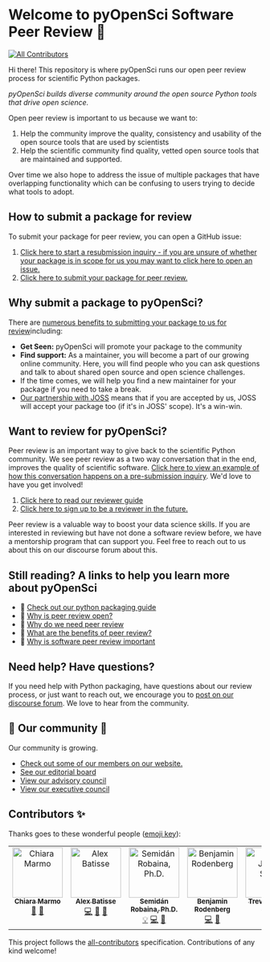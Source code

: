 # Welcome to pyOpenSci Software Peer Review 👋 
<!-- ALL-CONTRIBUTORS-BADGE:START - Do not remove or modify this section -->
[![All Contributors](https://img.shields.io/badge/all_contributors-7-orange.svg?style=flat-square)](#contributors-)
<!-- ALL-CONTRIBUTORS-BADGE:END -->

Hi there! This repository is where pyOpenSci 
runs our open peer review process for scientific Python packages. 

*pyOpenSci builds diverse community around the open source Python tools that drive open science.* 

Open peer review is important to us because we want to:

1. Help the community improve the quality, consistency and usability of the open source tools that are used by scientists
2. Help the scientific community find quality, vetted open source tools that are maintained and supported.

Over time we also hope to address the issue of multiple packages that have overlapping functionality which can be confusing to users trying to decide what tools to adopt.

## How to submit a package for review 

To submit your package for peer review, you can open a GitHub issue:
1. [Click here to start a resubmission inquiry - if you are unsure of whether your package is in scope for us you may want to click here to open an issue.](https://github.com/pyOpenSci/software-review/issues/new?assignees=&labels=0%2Fpresubmission&template=presubmission-inquiry.md&title=) 
2. [Click here to submit your package for peer review.](https://github.com/pyOpenSci/software-review/issues/new?assignees=&labels=1%2Feditor-checks%2C+New+Submission%21&template=submit-software-for-review.md&title=) 


## Why submit a package to pyOpenSci? 
There are [numerous benefits to submitting your package to us for review](https://www.pyopensci.org/peer-review-guide/about-peer-review/review-benefits.html?highlight=benefits)including:

* **Get Seen:** pyOpenSci will promote your package to the community 
* **Find support:** As a maintainer, you will become a part of our growing online community. Here, you will find people who you can ask questions and talk to about shared open source and open science challenges. 
* If the time comes, we will help you find a new maintainer for your package if you need to take a break. 
* [Our partnership with JOSS](https://www.pyopensci.org/peer-review-guide/about-peer-review/pyopensci-related-joss-ropensci.html#you-can-improve-your-package-with-a-review-at-pyopensci-and-still-publish-in-joss) means that if you are accepted by us, JOSS will accept your package too (if it's in JOSS' scope). It's a win-win. 

## Want to review for pyOpenSci?

Peer review is an important way to give back to the scientific Python 
community. We see peer review as a two way conversation that in the end, improves the quality of scientific software. [Click here to view an example of how this conversation happens on a pre-submission inquiry](https://github.com/pyOpenSci/software-review/issues/65). We'd love to have you get involved! 

1. [Click here to read our reviewer guide](https://www.pyopensci.org/peer-review-guide/software-peer-review-guide/reviewer-guide.html)
2. [Click here to sign up to be a reviewer in the future.](https://forms.gle/GHfxvmS47nQFDcBM6) 

Peer review is a valuable way to boost your data science skills. If you are interested in reviewing but have not done a software review before, we have a mentorship program that can support you. Feel free to reach out to us about this on our discourse forum about this. 


## Still reading? A links to help you learn more about pyOpenSci

* 📖 [Check out our python packaging guide](https://www.pyopensci.org/python-package-guide)
* 📖 [Why is peer review open?](https://www.pyopensci.org/peer-review-guide/about-peer-review/intro.html#why-are-reviews-open) 
* 📖 [Why do we need peer review](https://www.pyopensci.org/peer-review-guide/about-peer-review/intro.html#why-does-the-scientific-community-need-software-peer-review)
* 📖 [What are the benefits of peer review?](https://www.pyopensci.org/peer-review-guide/about-peer-review/review-benefits.html)
* 📖 [Why is software peer review important](https://www.pyopensci.org/peer-review-guide/about-peer-review/intro.html#why-does-the-scientific-community-need-software-peer-review)


## Need help? Have questions? 
If you need help with Python packaging, have questions about our review process, or just want to reach out, we encourage you to [post on our discourse forum](https://pyopensci.discourse.group/c/coding-help/10). We love to hear from the community. 

## 👥 Our community 👥 
Our community is growing. 

* [Check out some of our members on our website.](https://www.pyopensci.org/our-community/) 
* [See our editorial board](https://www.pyopensci.org/about-peer-review/#our-editorial-board)
* [View our advisory council](https://www.pyopensci.org/our-community/#pyopensci-working-advisory-committee)
* [View our executive council](https://www.pyopensci.org/our-community/#external-advisory-committee--leadership)

## Contributors ✨

Thanks goes to these wonderful people ([emoji key](https://allcontributors.org/docs/en/emoji-key)):

<!-- ALL-CONTRIBUTORS-LIST:START - Do not remove or modify this section -->
<!-- prettier-ignore-start -->
<!-- markdownlint-disable -->
<table>
  <tbody>
    <tr>
      <td align="center" valign="top" width="14.28%"><a href="https://orcid.org/0000-0003-2843-6044"><img src="https://avatars.githubusercontent.com/u/1662261?v=4?s=100" width="100px;" alt="Chiara Marmo"/><br /><sub><b>Chiara Marmo</b></sub></a><br /><a href="https://github.com/pyOpenSci/software-submission/commits?author=cmarmo" title="Documentation">📖</a> <a href="#ideas-cmarmo" title="Ideas, Planning, & Feedback">🤔</a></td>
      <td align="center" valign="top" width="14.28%"><a href="http://batalex.github.io"><img src="https://avatars.githubusercontent.com/u/11004857?v=4?s=100" width="100px;" alt="Alex Batisse"/><br /><sub><b>Alex Batisse</b></sub></a><br /><a href="https://github.com/pyOpenSci/software-submission/commits?author=Batalex" title="Code">💻</a> <a href="#design-Batalex" title="Design">🎨</a> <a href="https://github.com/pyOpenSci/software-submission/pulls?q=is%3Apr+reviewed-by%3ABatalex" title="Reviewed Pull Requests">👀</a></td>
      <td align="center" valign="top" width="14.28%"><a href="https://www.linkedin.com/in/semidan-robaina/"><img src="https://avatars.githubusercontent.com/u/21340147?v=4?s=100" width="100px;" alt="Semidán Robaina, Ph.D."/><br /><sub><b>Semidán Robaina, Ph.D.</b></sub></a><br /><a href="#example-robaina" title="Examples">💡</a> <a href="https://github.com/pyOpenSci/software-submission/commits?author=robaina" title="Code">💻</a> <a href="https://github.com/pyOpenSci/software-submission/pulls?q=is%3Apr+reviewed-by%3Arobaina" title="Reviewed Pull Requests">👀</a></td>
      <td align="center" valign="top" width="14.28%"><a href="https://www.cs.cit.tum.de/sccs/personen/benjamin-rodenberg/"><img src="https://avatars.githubusercontent.com/u/5740604?v=4?s=100" width="100px;" alt="Benjamin Rodenberg"/><br /><sub><b>Benjamin Rodenberg</b></sub></a><br /><a href="https://github.com/pyOpenSci/software-submission/commits?author=BenjaminRodenberg" title="Code">💻</a> <a href="https://github.com/pyOpenSci/software-submission/pulls?q=is%3Apr+reviewed-by%3ABenjaminRodenberg" title="Reviewed Pull Requests">👀</a></td>
      <td align="center" valign="top" width="14.28%"><a href="https://github.com/Zeitsperre"><img src="https://avatars.githubusercontent.com/u/10819524?v=4?s=100" width="100px;" alt="Trevor James Smith"/><br /><sub><b>Trevor James Smith</b></sub></a><br /><a href="https://github.com/pyOpenSci/software-submission/commits?author=Zeitsperre" title="Code">💻</a></td>
      <td align="center" valign="top" width="14.28%"><a href="https://github.com/tlogan2000"><img src="https://avatars.githubusercontent.com/u/22454970?v=4?s=100" width="100px;" alt="Travis Logan"/><br /><sub><b>Travis Logan</b></sub></a><br /><a href="https://github.com/pyOpenSci/software-submission/commits?author=tlogan2000" title="Code">💻</a></td>
      <td align="center" valign="top" width="14.28%"><a href="https://github.com/aulemahal"><img src="https://avatars.githubusercontent.com/u/20629530?v=4?s=100" width="100px;" alt="Pascal Bourgault"/><br /><sub><b>Pascal Bourgault</b></sub></a><br /><a href="https://github.com/pyOpenSci/software-submission/commits?author=aulemahal" title="Code">💻</a></td>
    </tr>
  </tbody>
</table>

<!-- markdownlint-restore -->
<!-- prettier-ignore-end -->

<!-- ALL-CONTRIBUTORS-LIST:END -->

This project follows the [all-contributors](https://github.com/all-contributors/all-contributors) specification. Contributions of any kind welcome!
